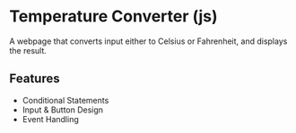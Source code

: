 # Temperature Converter (js)
A webpage that converts input either to Celsius or Fahrenheit, and displays the result.

## Features
- Conditional Statements
- Input & Button Design
- Event Handling
